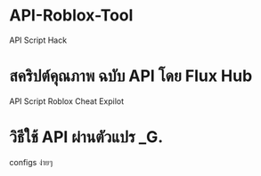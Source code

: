 # API-Roblox-Tool
API Script Hack

# สคริปต์คุณภาพ ฉบับ API โดย Flux Hub
API Script Roblox Cheat Expilot

# วิธีใช้ API ผ่านตัวแปร _G. 
configs ง่ายๆ 
